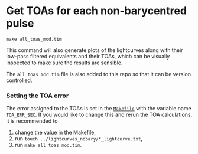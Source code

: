# Get TOAs for each non-barycentred pulse

```
make all_toas_mod.tim
```

This command will also generate plots of the lightcurves along with their low-pass filtered equivalents and their TOAs, which can be visually inspected to make sure the results are sensible.

The `all_toas_mod.tim` file is also added to this repo so that it can be version controlled.

### Setting the TOA error

The error assigned to the TOAs is set in the [`Makefile`](Makefile) with the variable name `TOA_ERR_SEC`.
If you would like to change this and rerun the TOA calculations, it is recommended to

1. change the value in the Makefile,
2. run `touch ../lightcurves_nobary/*_lightcurve.txt`,
3. run `make all_toas_mod.tim`.
